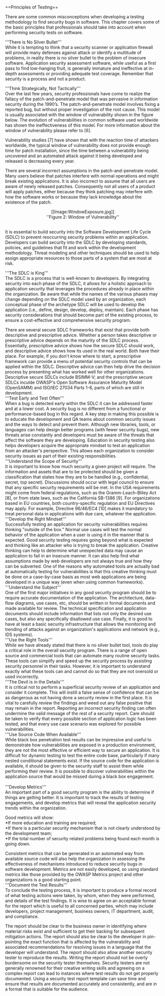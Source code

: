 ==Principles of Testing==

There are some common misconceptions when developing a testing methodology to find security bugs in software. This chapter covers some of the basic principles that professionals should take into account when performing security tests on software. 

'''There is No Silver Bullet'''<br>
While it is tempting to think that a security scanner or application firewall will provide many defenses against attack or identify a multitude of problems, in reality there is no silver bullet to the problem of insecure software. Application security assessment software, while useful as a first pass to find low-hanging fruit, is generally immature and ineffective at in-depth assessments or providing adequate test coverage. Remember that security is a process and not a product. 

'''Think Strategically, Not Tactically'''<br>
Over the last few years, security professionals have come to realize the fallacy of the patch-and-penetrate model that was pervasive in information security during the 1990’s. The patch-and-penetrate model involves fixing a reported bug, but without proper investigation of the root cause. This model is usually associated with the window of vulnerability shown in the figure below. The evolution of vulnerabilities in common software used worldwide has shown the ineffectiveness of this model. For more information about the window of vulnerability please refer to [6]. 

Vulnerability studies [7] have shown that with the reaction time of attackers worldwide, the typical window of vulnerability does not provide enough time for patch installation, since the time between a vulnerability being uncovered and an automated attack against it being developed and released is decreasing every year. 

There are several incorrect assumptions in the patch-and-penetrate model. Many users believe that patches interfere with normal operations and might break existing applications. It is also incorrect to assume that all users are aware of newly released patches. Consequently not all users of a product will apply patches, either because they think patching may interfere with how the software works or because they lack knowledge about the existence of the patch.<br>


<center>[[Image:WindowExposure.jpg]]<br>
''Figure 2: Window of Vulnerability''</center><br> 

It is essential to build security into the Software Development Life Cycle (SDLC) to prevent reoccurring security problems within an application. Developers can build security into the SDLC  by developing standards, policies, and guidelines that fit and work within the development methodology. Threat modeling and other techniques should be used to help assign appropriate resources to those parts of a system that are most at risk. 
<br>

'''The SDLC is King'''<br>
The SDLC is a process that is well-known to developers. By integrating security into each phase of the SDLC, it allows for a holistic approach to application security that leverages the procedures already in place within the organization. Be aware that while the names of the various phases may change depending on the SDLC model used by an organization, each conceptual phase of the archetype SDLC will be used to develop the application (i.e., define, design, develop, deploy, maintain). Each phase has security considerations that should become part of the existing process, to ensure a cost-effective and comprehensive security program.

There are several secure SDLC frameworks that exist that provide both descriptive and prescriptive advice. Whether a person takes descriptive or prescriptive advice depends on the maturity of the SDLC process. Essentially, prescriptive advice shows how the secure SDLC should work, and descriptive advice shows how its used in the real world. Both have their place. For example, if you don't know where to start, a prescriptive framework can provide a menu of potential security controls that can be applied within the SDLC. Descriptive advice can then help drive the decision process by presenting what has worked well for other organizations. Descriptive secure SDLCs include BSIMM-V; and the prescriptive secure SDLCs inculde OWASP's Open Software Assurance Maturity Model (OpenSAMM) and ISO/IEC 27034 Parts 1-8, parts of which are still in development. 
<br>
'''Test Early and Test Often'''<br>
When a bug is detected early within the SDLC it can be addressed faster and at a lower cost. A security bug is no different from a functional or performance-based bug in this regard. A key step in making this possible is to educate the development and QA teams about common security issues and the ways to detect and prevent them. Although new libraries, tools, or languages can help design better programs (with fewer security bugs), new threats arise constantly and developers must be aware of the threats that affect the software they are developing. Education in security testing also helps developers acquire the appropriate mindset to test an application from an attacker's perspective. This allows each organization to consider security issues as part of their existing responsibilities.
<br>
'''Understand the Scope of Security'''<br>
It is important to know how much security a given project will require. The information and assets that are to be protected should be given a classification that states how they are to be handled (e.g., confidential, secret, top secret). Discussions should occur with legal council to ensure that any specific security requirements will be met. In the USA requirements might come from federal regulations, such as the Gramm-Leach-Bliley Act [8], or from state laws, such as the California SB-1386 [9]. For organizations based in EU countries, both country-specific regulation and EU Directives may apply. For example, Directive 96/46/EC4 [10] makes it mandatory to treat personal data in applications with due care, whatever the application. 
<br>
'''Develop the Right Mindset'''<br>
Successfully testing an application for security vulnerabilities requires thinking "outside of the box." Normal use cases will test the normal behavior of the application when a user is using it in the manner that is expected. Good security testing requires going beyond what is expected and thinking like an attacker who is trying to break the application. Creative thinking can help to determine what unexpected data may cause an application to fail in an insecure manner. It can also help find what assumptions made by web developers are not always true and how they can be subverted. One of the reasons why automated tools are actually bad at automatically testing for vulnerabilities is that this creative thinking must be done on a case-by-case basis as most web applications are being developed in a unique way (even when using common frameworks). 
<br>
'''Understand the Subject'''<br>
One of the first major initiatives in any good security program should be to require accurate documentation of the application. The architecture, data-flow diagrams, use cases, etc, should be written in formal documents and made available for review. The technical specification and application documents should include information that lists not only the desired use cases, but also any specifically disallowed use case. Finally, it is good to have at least a basic security infrastructure that allows the monitoring and trending of attacks against an organization's applications and network (e.g., IDS systems). 
<br>
'''Use the Right Tools'''<br>
While we have already stated that there is no silver bullet tool, tools do play a critical role in the overall security program. There is a range of open source and commercial tools that can automate many routine security tasks. These tools can simplify and speed up the security process by assisting security personnel in their tasks. However, it is important to understand exactly what these tools can and cannot do so that they are not oversold or used incorrectly. 
<br>
'''The Devil is in the Details'''<br>
It is critical not to perform a superficial security review of an application and consider it complete. This will instill a false sense of confidence that can be as dangerous as not having done a security review in the first place. It is vital to carefully review the findings and weed out any false positive that may remain in the report. Reporting an incorrect security finding can often undermine the valid message of the rest of a security report. Care should be taken to verify that every possible section of application logic has been tested, and that every use case scenario was explored for possible vulnerabilities. 
<br>
'''Use Source Code When Available'''<br>
While black box penetration test results can be impressive and useful to demonstrate how vulnerabilities are exposed in a production environment, they are not the most effective or efficient way to secure an application. It is difficult for dynamic testing to test the entire code base, particularly if many nested conditional statements exist. If the source code for the application is available, it should be given to the security staff to assist them while performing their review. It is possible to discover vulnerabilities within the application source that would be missed during a black box engagement.  
<br>
'''Develop Metrics'''<br>
An important part of a good security program is the ability to determine if things are getting better. It is important to track the results of testing engagements, and develop metrics that will reveal the application security trends within the organization. 

Good metrics will show: <br>
*If more education and training are required;<br>
*If there is a particular security mechanism that is not clearly understood by the development team;<br>
*If the total number of security related problems being found each month is going down. 

Consistent metrics that can be generated in an automated way from available source code will also help the organization in assessing the effectiveness of mechanisms introduced to reduce security bugs in software development. Metrics are not easily developed, so using standard metrics like those provided by the OWASP Metrics project and other organizations is a good starting point.<br>
'''Document the Test Results'''<br>
To conclude the testing process, it is important to produce a formal record of what testing actions were taken, by whom, when they were performed, and details of the test findings. It is wise to agree on an acceptable format for the report which is useful to all concerned parties, which may include developers, project management, business owners, IT department, audit, and compliance. 

The report should be clear to the business owner in identifying where material risks exist and sufficient to get their backing for subsequent mitigation actions. The report should also be clear to the developer in pin-pointing the exact function that is affected by the vulnerability and associated recommendations for resolving issues in a language that the developer will understand. The report should also allow another security tester to reproduce the results. Writing the report should not be overly burdensome on the security tester themselves. Security testers are not generally renowned for their creative writing skills and agreeing on a complex report can lead to instances where test results do not get properly documented. Using a security test report template can save time and ensure that results are documented accurately and consistently, and are in a format that is suitable for the audience.
